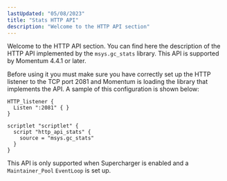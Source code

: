 ```yaml
---
lastUpdated: "05/08/2023"
title: "Stats HTTP API"
description: "Welcome to the HTTP API section"
---
```


Welcome to the HTTP API section. You can find here the description of the HTTP API implemented by the `msys.gc_stats` library. This API is supported by Momentum 4.4.1 or later.

Before using it you must make sure you have correctly set up the HTTP listener to the TCP port 2081 and Momentum is loading the library that implements the API. A sample of this configuration is shown below:

```
HTTP_listener {
  Listen ":2081" { }
}

scriptlet "scriptlet" {
  script "http_api_stats" {
    source = "msys.gc_stats"
  }
}
```

This API is only supported when Supercharger is enabled and a `Maintainer_Pool` `EventLoop` is set up.
